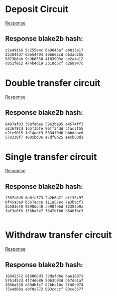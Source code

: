 # Deposit Circuit

[Response](https://nightfallv3-proving-files.s3.eu-west-1.amazonaws.com/phase2/contributions/Darko/deposit)

## Response blake2b hash:

```
c2a491b6 5c255e4c 6a9645af eb813a17
223844d7 63e54494 20b602cd db3ad255
5873b8bb 9c9b6558 4f83993e ce2a4a12
c052fe12 474b4d19 2b10c5cf d268947c

```

# Double transfer circuit

[Response](https://nightfallv3-proving-files.s3.eu-west-1.amazonaws.com/phase2/contributions/Darko/double_transfer)

## Response blake2b hash:

```
6497af03 398febe6 5963ba95 a4574ff3
a236782d 1d5f3bfe 96ff34dd cfac3f55
e2fe9015 1d14adf9 5834f0d0 bbbddae0
570336f7 a085bd36 e7df8b25 eecb50d1

```

# Single transfer circuit

[Response](https://nightfallv3-proving-files.s3.eu-west-1.amazonaws.com/phase2/contributions/Darko/single_transfer)

## Response blake2b hash:

```
f307c8d6 0a0fc573 2a2b6a7f eff38c97
0f45a3a0 b367acc6 111a57ec 7a3b9cf3
2b583e78 9398db40 ae98fe6d f2382b9a
faf3c6f6 156ba5e7 f647dfb6 b540fbc3


```

# Withdraw transfer circuit

[Response](https://nightfallv3-proving-files.s3.eu-west-1.amazonaws.com/phase2/contributions/Darko/withdraw)

## Response blake2b hash:

```
16842372 816068d3 38dafdbe 6ae18071 
5761452d 4f74de86 9063c03d b57de1a7 
388ba338 d39dbfc7 87bbc1bc 5f40c074 
75a4d00a ebf0c772 093cdccf 83ce3377

```
